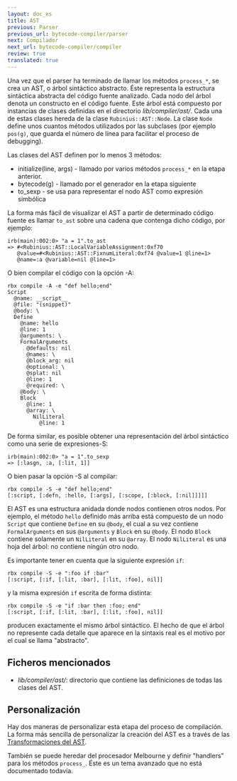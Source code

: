 ```yaml
---
layout: doc_es
title: AST
previous: Parser
previous_url: bytecode-compiler/parser
next: Compilador
next_url: bytecode-compiler/compiler
review: true
translated: true
---
```


Una vez que el parser ha terminado de llamar los métodos `process_*`, se crea
un AST, o árbol sintáctico abstracto. Éste representa la estructura sintáctica
abstracta del código fuente analizado. Cada nodo del árbol denota un
constructo en el código fuente. Este árbol está compuesto por instancias de
clases definidas en el directorio *lib/compiler/ast/*.
Cada una de estas clases hereda de la clase `Rubinius::AST::Node`.
La clase `Node` define unos cuantos métodos utilizados por las subclases (por
ejemplo `pos(g)`, que guarda el número de línea para facilitar el proceso de
debugging).

Las clases del AST definen por lo menos 3 métodos:

* initialize(line, args) - llamado por varios métodos `process_*` en la etapa
  anterior.
* bytecode(g) - llamado por el generador en la etapa siguiente
* to_sexp - se usa para representar el nodo AST como expresión simbólica

La forma más fácil de visualizar el AST a partir de determinado código fuente
es llamar `to_ast` sobre una cadena que contenga dicho código, por ejemplo:

    irb(main):002:0> "a = 1".to_ast
    => #<Rubinius::AST::LocalVariableAssignment:0xf70
       @value=#<Rubinius::AST::FixnumLiteral:0xf74 @value=1 @line=1>
       @name=:a @variable=nil @line=1>

O bien compilar el código con la opción -A:

    rbx compile -A -e "def hello;end"
    Script
      @name: __script__
      @file: "(snippet)"
      @body: \
      Define
        @name: hello
        @line: 1
        @arguments: \
        FormalArguments
          @defaults: nil
          @names: \
          @block_arg: nil
          @optional: \
          @splat: nil
          @line: 1
          @required: \
        @body: \
        Block
          @line: 1
          @array: \
            NilLiteral
              @line: 1

De forma similar, es posible obtener una representación del árbol sintáctico
como una serie de expresiones-S:

    irb(main):002:0> "a = 1".to_sexp
    => [:lasgn, :a, [:lit, 1]]

O bien pasar la opción -S al compilar:

    rbx compile -S -e "def hello;end"
    [:script, [:defn, :hello, [:args], [:scope, [:block, [:nil]]]]]

El AST es una estructura anidada donde nodos contienen otros nodos. Por
ejemplo, el método `hello` definido más arriba está compuesto de un nodo
`Script` que contiene `Define` en su `@body`, el cual a su vez contiene
`FormalArguments` en sus `@arguments` y `Block` en su `@body`. El nodo `Block`
contiene solamente un `NilLiteral` en su `@array`. El nodo `NilLiteral` es una
hoja del árbol: no contiene ningún otro nodo.

Es importante tener en cuenta que la siguiente expresión `if`:

    rbx compile -S -e ":foo if :bar"
    [:script, [:if, [:lit, :bar], [:lit, :foo], nil]]

y la misma expresión `if` escrita de forma distinta:

    rbx compile -S -e "if :bar then :foo; end"
    [:script, [:if, [:lit, :bar], [:lit, :foo], nil]]

producen exactamente el mismo árbol sintáctico. El hecho de que el árbol no
represente cada detalle que aparece en la sintaxis real es el motivo por el
cual se llama "abstracto".

## Ficheros mencionados

* *lib/compiler/ast/*: directorio que contiene las definiciones de todas las
  clases del AST.

## Personalización

Hay dos maneras de personalizar esta etapa del proceso de compilación. La
forma más sencilla de personalizar la creación del AST es a través de las
[Transformaciones del AST](/doc/es/bytecode-compiler/transformations/).

También se puede heredar del procesador Melbourne y definir "handlers" para
los métodos `process_`. Éste es un tema avanzado que no está documentado
todavía.

